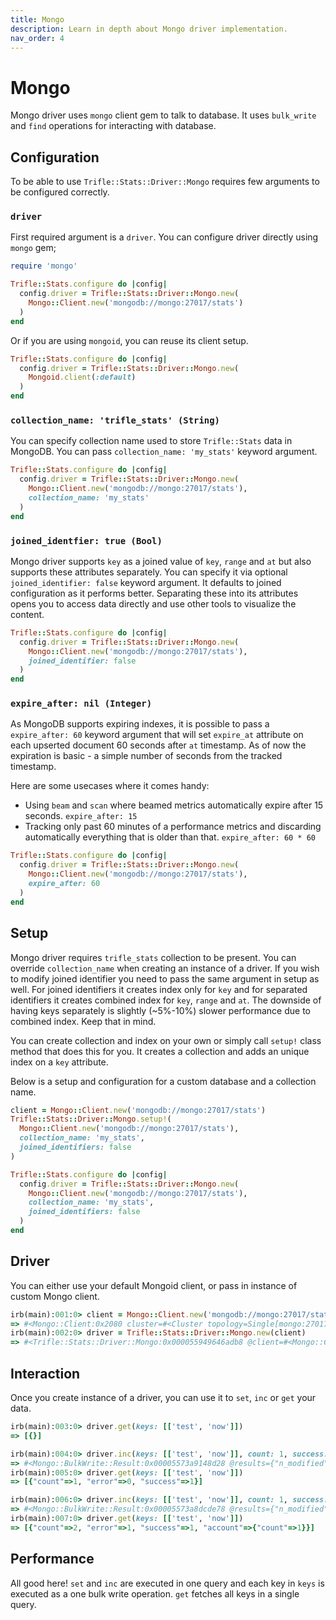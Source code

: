```yaml
---
title: Mongo
description: Learn in depth about Mongo driver implementation.
nav_order: 4
---
```


# Mongo

Mongo driver uses `mongo` client gem to talk to database. It uses `bulk_write` and `find` operations for interacting with database.

## Configuration

To be able to use `Trifle::Stats::Driver::Mongo` requires few arguments to be configured correctly.

### `driver`

First required argument is a `driver`. You can configure driver directly using `mongo` gem;

```ruby
require 'mongo'

Trifle::Stats.configure do |config|
  config.driver = Trifle::Stats::Driver::Mongo.new(
    Mongo::Client.new('mongodb://mongo:27017/stats')
  )
end
```

Or if you are using `mongoid`, you can reuse its client setup.

```ruby
Trifle::Stats.configure do |config|
  config.driver = Trifle::Stats::Driver::Mongo.new(
    Mongoid.client(:default)
  )
end
```

### `collection_name: 'trifle_stats' (String)`

You can specify collection name used to store `Trifle::Stats` data in MongoDB. You can pass `collection_name: 'my_stats'` keyword argument.

```ruby
Trifle::Stats.configure do |config|
  config.driver = Trifle::Stats::Driver::Mongo.new(
    Mongo::Client.new('mongodb://mongo:27017/stats'),
    collection_name: 'my_stats'
  )
end
```

### `joined_identfier: true (Bool)`

Mongo driver supports `key` as a joined value of `key`, `range` and `at` but also supports these attributes separately. You can specify it via optional `joined_identifier: false` keyword argument. It defaults to joined configuration as it performs better. Separating these into its attributes opens you to access data directly and use other tools to visualize the content.

```ruby
Trifle::Stats.configure do |config|
  config.driver = Trifle::Stats::Driver::Mongo.new(
    Mongo::Client.new('mongodb://mongo:27017/stats'),
    joined_identifier: false
  )
end
```

### `expire_after: nil (Integer)`

As MongoDB supports expiring indexes, it is possible to pass a `expire_after: 60` keyword argument that will set `expire_at` attribute on each upserted document 60 seconds after `at` timestamp. As of now the expiration is basic - a simple number of seconds from the tracked timestamp.

Here are some usecases where it comes handy:

- Using `beam` and `scan` where beamed metrics automatically expire after 15 seconds. `expire_after: 15`
- Tracking only past 60 minutes of a performance metrics and discarding automatically everything that is older than that. `expire_after: 60 * 60`

```ruby
Trifle::Stats.configure do |config|
  config.driver = Trifle::Stats::Driver::Mongo.new(
    Mongo::Client.new('mongodb://mongo:27017/stats'),
    expire_after: 60
  )
end
```

## Setup

Mongo driver requires `trifle_stats` collection to be present. You can override `collection_name` when creating an instance of a driver. If you wish to modify joined identifier you need to pass the same argument in setup as well. For joined identifiers it creates index only for `key` and for separated identifiers it creates combined index for `key`, `range` and `at`. The downside of having keys separately is slightly (~5%-10%) slower performance due to combined index. Keep that in mind.

You can create collection and index on your own or simply call `setup!` class method that does this for you. It creates a collection and adds an unique index on a `key` attribute.

Below is a setup and configuration for a custom database and a collection name.

```ruby
client = Mongo::Client.new('mongodb://mongo:27017/stats')
Trifle::Stats::Driver::Mongo.setup!(
  Mongo::Client.new('mongodb://mongo:27017/stats'),
  collection_name: 'my_stats',
  joined_identifiers: false
)

Trifle::Stats.configure do |config|
  config.driver = Trifle::Stats::Driver::Mongo.new(
    Mongo::Client.new('mongodb://mongo:27017/stats'),
    collection_name: 'my_stats',
    joined_identifiers: false
  )
end
```

## Driver

You can either use your default Mongoid client, or pass in instance of custom Mongo client.

```ruby
irb(main):001:0> client = Mongo::Client.new('mongodb://mongo:27017/stats')
=> #<Mongo::Client:0x2080 cluster=#<Cluster topology=Single[mongo:27017] servers=[#<Server address=mongo:27017 STANDALONE pool=#<ConnectionPool size=0 (0-5) used=0 avail=0 pending=0>>]>>
irb(main):002:0> driver = Trifle::Stats::Driver::Mongo.new(client)
=> #<Trifle::Stats::Driver::Mongo:0x000055949646adb8 @client=#<Mongo::Client:0x2080 cluster=#<Cluster topology=Single[mongo:27017] servers=[#<Server address=mongo:27017 STANDALONE pool=#<ConnectionPool size=0 (0-5) used=0 avail=0 pending=0>>]>>, @collection_name="trifle_stats", @separator=...
```

## Interaction

Once you create instance of a driver, you can use it to `set`, `inc` or `get` your data.

```ruby
irb(main):003:0> driver.get(keys: [['test', 'now']])
=> [{}]

irb(main):004:0> driver.inc(keys: [['test', 'now']], count: 1, success: 1, error: 0)
=> #<Mongo::BulkWrite::Result:0x00005573a9148d28 @results={"n_modified"=>0, "n_upserted"=>1, "n_matched"=>0, "n"=>1, "upserted_ids"=>[BSON::ObjectId('62aabc4dca4d709bbea3719f')]}>
irb(main):005:0> driver.get(keys: [['test', 'now']])
=> [{"count"=>1, "error"=>0, "success"=>1}]

irb(main):006:0> driver.inc(keys: [['test', 'now']], count: 1, success: 0, error: 1, account: { count: 1 })
=> #<Mongo::BulkWrite::Result:0x00005573a8dcde78 @results={"n_modified"=>1, "n_upserted"=>0, "n_matched"=>1, "n"=>1, "upserted_ids"=>[]}>
irb(main):007:0> driver.get(keys: [['test', 'now']])
=> [{"count"=>2, "error"=>1, "success"=>1, "account"=>{"count"=>1}}]
```

## Performance

All good here! `set` and `inc` are executed in one query and each key in `keys` is executed as a one bulk write operation. `get` fetches all keys in a single query.